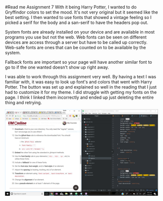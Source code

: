 #Read me Assignment 7
With it being Harry Potter, I wanted to do Gryffindor colors to set the mood. It's not very original but it seemed like the best setting. I then wanted to use fonts that showed a vintage feeling so I picked a serif for the body and a san-serif to have the headers pop out.

System fonts are already installed on your device and are available in most programs you use but not the web. Web fonts can be seen on different devices are access through a server but have to be called up correctly. Web-safe fonts are ones that can be counted on to be available by the system.

Fallback fonts are important so your page will have another similar font to go to if the one wanted doesn't show up right away.

I was able to work through this assignment very well. By having a text I was familiar with, it was easy to look up font's and colors that went with Harry Potter. The button was set up and explained so well in the reading that I just had to customize it for my theme. I did struggle with getting my fonts on the page. I think I linked them incorrectly and ended up just deleting the entire thing and retrying.

![image of progress](./images/screenshot.png)
